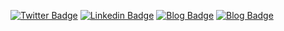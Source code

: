 [![Twitter Badge](https://img.shields.io/badge/-Twitter-00acee?style=flat-square&logo=Twitter&logoColor=white)](https://twitter.com/sergiobarriel)
[![Linkedin Badge](https://img.shields.io/badge/-LinkedIn-0e76a8?style=flat-square&logo=Linkedin&logoColor=white)](https://www.linkedin.com/in/sergiobarriel/)
[![Blog Badge](https://img.shields.io/badge/Medium-000000?style=flat-square&logo=medium&logoColor=white)](https://medium.com/@sergiobarriel)
[![Blog Badge](https://img.shields.io/badge/DEV-000000?style=flat-square&logo=dev.to&logoColor=white)](https://dev.to/sergiobarriel)
